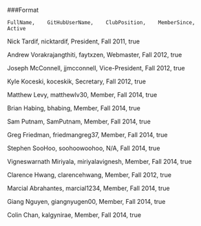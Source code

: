 
###Format

    FullName,    GitHubUserName,    ClubPosition,    MemberSince,     Active


Nick Tardif, nicktardif, President, Fall 2011, true  

Andrew Vorakrajangthiti, faytxzen, Webmaster, Fall 2012, true

Joseph McConnell, jjmcconnell, Vice-President, Fall 2012, true

Kyle Koceski, koceskik, Secretary, Fall 2012, true

Matthew Levy, matthewlv30, Member, Fall 2014, true

Brian Habing, bhabing, Member, Fall 2014, true

Sam Putnam, SamPutnam, Member, Fall 2014, true

Greg Friedman, friedmangreg37, Member, Fall 2014, true

Stephen SooHoo, soohoowoohoo, N/A, Fall 2014, true

Vigneswarnath Miriyala, miriyalavignesh, Member, Fall 2014, true

Clarence Hwang, clarencehwang, Member, Fall 2012, true

Marcial Abrahantes, marcial1234, Member, Fall 2014, true

Giang Nguyen, giangnyugen00, Member, Fall 2014, true

Colin Chan, kalgynirae, Member, Fall 2014, true

